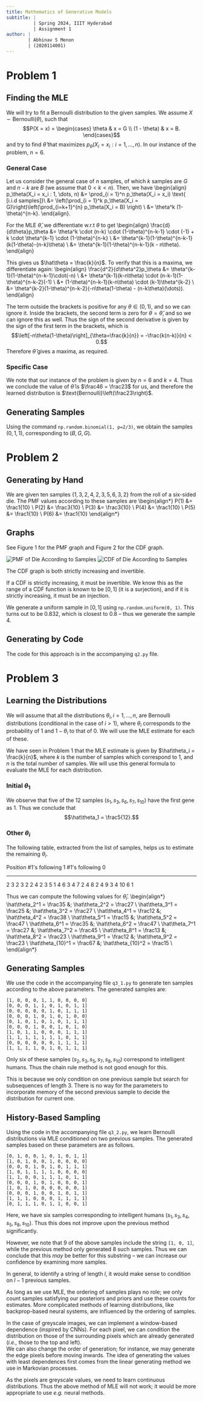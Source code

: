 ```yaml
---
title: Mathematics of Generative Models
subtitle: |
          | Spring 2024, IIIT Hyderabad
          | Assignment 1
author: |
        | Abhinav S Menon
        | (2020114001)
---
```


# Problem 1
## Finding the MLE
We will try to fit a Bernoulli distribution to the given samples. We assume  $X \sim \text{Bernoulli}(\theta)$, such that
$$P(X = x) = \begin{cases} \theta & x = G \\
 (1 - \theta) & x = B. \end{cases}$$
and try to find $\hat\theta$ that maximizes $p_\theta(X_i = x_i : i = 1, \dots, n)$. In our instance of the problem, $n = 6$.

### General Case
Let us consider the general case of $n$ samples, of which $k$ samples are $G$ and $n-k$ are $B$ (we assume that $0 < k < n$). Then, we have
\begin{align}
p_\theta(X_i = x_i : 1, \dots, n) &= \prod_{i = 1}^n p_\theta(X_i = x_i) \text{ [i.i.d samples]}\\
&= \left(\prod_{i = 1}^k p_\theta(X_i = G)\right)\left(\prod_{i=k+1}^{n} p_\theta(X_i = B) \right) \\
&= \theta^k (1-\theta)^{n-k}.
\end{align}.

For the MLE $\hat\theta$, we differentiate w.r.t $\theta$ to get
\begin{align}
\frac{d}{d\theta}p_\theta &= \theta^k \cdot (n-k) \cdot (1-\theta)^{n-k-1} \cdot (-1) + k \cdot \theta^{k-1} \cdot (1-\theta)^{n-k} \\
&= \theta^{k-1}(1-\theta)^{n-k-1}(k(1-\theta)-(n-k)\theta) \\
&= \theta^{k-1}(1-\theta)^{n-k-1}(k - n\theta).
\end{align}

This gives us $\hat\theta = \frac{k}{n}$. To verify that this is a maxima, we differentiate again:
\begin{align}
\frac{d^2}{d\theta^2}p_\theta &= \theta^{k-1}(1-\theta)^{n-k-1}\cdot(-n) \\
&+ \theta^{k-1}(k-n\theta) \cdot (n-k-1)(1-\theta)^{n-k-2}(-1) \\
&+ (1-\theta)^{n-k-1}(k-n\theta) \cdot (k-1)\theta^{k-2} \\
&= \theta^{k-2}(1-\theta)^{n-k-2}(-n\theta(1-\theta) - (n-k\theta)(\dots)).
\end{align}

The term outside the brackets is positive for any $\theta \in (0, 1)$, and so we can ignore it. Inside the brackets, the second term is zero for $\theta = \hat\theta$, and so we can ignore this as well. Thus the sign of the second derivative is given by the sign of the first term in the brackets, which is
$$\left[-n\theta(1-\theta)\right]_{\theta=\frac{k}{n}} = -\frac{k(n-k)}{n} < 0.$$
Therefore $\hat\theta$ gives a maxima, as required.

### Specific Case
We note that our instance of the problem is given by $n = 6$ and $k = 4$. Thus we conclude the value of $\hat\theta$ is $\frac46 = \frac23$ for us, and therefore the learned distribution is $\text{Bernoulli}\left(\frac23\right)$.

## Generating Samples
Using the command `np.random.binomial(1, p=2/3)`, we obtain the samples $(0, 1, 1)$, corresponding to $(B, G, G)$.

# Problem 2
## Generating by Hand
We are given ten samples $\{1, 3, 2, 4, 2, 3, 5, 6, 3, 2\}$ from the roll of a six-sided die. The PMF values according to these samples are
\begin{align*}
P(1) &= \frac1{10} \\
P(2) &= \frac3{10} \\
P(3) &= \frac3{10} \\
P(4) &= \frac1{10} \\
P(5) &= \frac1{10} \\
P(6) &= \frac1{10}
\end{align*}

## Graphs
See Figure 1 for the PMF graph and Figure 2 for the CDF graph.

![PMF of Die According to Samples](q2_pmf.png)
![CDF of Die According to Samples](q2_cdf.png)

The CDF graph is both strictly increasing and invertible.

If a CDF is strictly increasing, it must be invertible. We know this as the range of a CDF function is known to be $[0, 1]$ (it is a surjection), and if it is strictly increasing, it must be an injection.

We generate a uniform sample in $[0, 1]$ using `np.random.uniform(0, 1)`. This turns out to be 0.832, which is closest to 0.8 – thus we generate the sample 4.

## Generating by Code
The code for this approach is in the accompanying `q2.py` file.

# Problem 3
## Learning the Distributions
We will assume that all the distributions $\theta_i, i = 1, \dots, n$, are Bernoulli distributions (conditional in the case of $i > 1$), where $\theta_i$ corresponds to the probability of 1 and $1-\theta_i$ to that of 0. We will use the MLE estimate for each of these.

We have seen in Problem 1 that the MLE estimate is given by $\hat\theta_i = \frac{k}{n}$, where $k$ is the number of samples which correspond to 1, and $n$ is the total number of samples. We will use this general formula to evaluate the MLE for each distribution.

### Initial $\theta_1$
We observe that five of the 12 samples ($s_1, s_3, s_6, s_7, s_{10}$) have the first gene as 1. Thus we conclude that
$$\hat\theta_1 = \frac5{12}.$$

### Other $\theta_i$
The following table, extracted from the list of samples, helps us to estimate the remaining $\theta_i$.

 Position    #1's following 1  #1's following 0
-----------  ----------------- -----------------
2            3                 2
3            2                 2
4            2                 3
5            1                 4
6            3                 4
7            2                 4
8            2                 4
9            3                 4
10           6                 1

Thus we can compute the following values for $\hat\theta_i$.
\begin{align*}
\hat\theta_2^1 = \frac35 &; \hat\theta_2^2 = \frac27 \\
\hat\theta_3^1 = \frac25 &; \hat\theta_3^2 = \frac27 \\
\hat\theta_4^1 = \frac12 &; \hat\theta_4^2 = \frac38 \\
\hat\theta_5^1 = \frac15 &; \hat\theta_5^2 = \frac47 \\
\hat\theta_6^1 = \frac35 &; \hat\theta_6^2 = \frac47 \\
\hat\theta_7^1 = \frac27 &; \hat\theta_7^2 = \frac45 \\
\hat\theta_8^1 = \frac13 &; \hat\theta_8^2 = \frac23 \\
\hat\theta_9^1 = \frac12 &; \hat\theta_9^2 = \frac23 \\
\hat\theta_{10}^1 = \frac67 &; \hat\theta_{10}^2 = \frac15 \\
\end{align*}

## Generating Samples
We use the code in the accompanying file `q3_1.py` to generate ten samples according to the above parameters. The generated samples are:
```
[1, 0, 0, 0, 1, 1, 0, 0, 0, 0]
[0, 0, 0, 1, 1, 0, 1, 0, 1, 1]
[0, 0, 0, 0, 0, 1, 0, 1, 1, 1]
[0, 0, 0, 1, 0, 1, 0, 1, 0, 0]
[0, 1, 0, 1, 0, 1, 0, 1, 1, 1]
[0, 0, 0, 1, 0, 0, 1, 0, 1, 0]
[1, 0, 1, 1, 0, 0, 0, 1, 1, 1]
[1, 1, 1, 1, 1, 1, 1, 0, 1, 1]
[0, 0, 0, 0, 0, 0, 1, 1, 1, 1]
[1, 1, 1, 1, 0, 1, 0, 1, 1, 1]
```

Only six of these samples ($s_2, s_3, s_5, s_7, s_8, s_{10}$) correspond to intelligent humans. Thus the chain rule method is not good enough for this.

This is because we only condition on one previous sample but search for subsequences of length 3. There is no way for the parameters to incorporate memory of the second previous sample to decide the distribution for current one.

## History-Based Sampling
Using the code in the accompanying file `q3_2.py`, we learn Bernoulli distributions via MLE conditioned on two previous samples. The generated samples based on these parameters are as follows.

```
[0, 1, 0, 0, 1, 0, 1, 0, 1, 1]
[1, 0, 1, 0, 0, 1, 0, 0, 0, 0]
[0, 0, 0, 1, 0, 1, 0, 1, 1, 1]
[1, 0, 1, 1, 1, 1, 0, 0, 0, 0]
[1, 1, 0, 0, 1, 1, 1, 0, 1, 1]
[0, 0, 0, 1, 0, 1, 0, 0, 0, 1]
[1, 0, 1, 0, 0, 0, 0, 0, 0, 1]
[0, 0, 0, 1, 0, 0, 1, 0, 1, 1]
[1, 1, 1, 0, 0, 0, 1, 1, 1, 1]
[0, 1, 1, 1, 0, 1, 1, 0, 0, 1]
```

Here, we have six samples corresponding to intelligent humans ($s_1, s_3, s_4, s_5, s_8, s_{10}$). Thus this does not improve upon the previous method significantly.

However, we note that 9 of the above samples include the string `[1, 0, 1]`, while the previous method only generated 8 such samples. Thus we can conclude that this *may* be better for this substring – we can increase our confidence by examining more samples.

In general, to identify a string of length $l$, it would make sense to condition on $l-1$ previous samples.

As long as we use MLE, the ordering of samples plays no role; we only count samples satisfying our posteriors and priors and use these counts for estimates. More complicated methods of learning distributions, like backprop-based neural systems, are influenced by the ordering of samples.

In the case of greyscale images, we can implement a window-based dependence (inspired by CNNs). For each pixel, we can condition the distribution on those of the surrounding pixels which are already generated (*i.e.,* those to the top and left).  
We can also change the order of generation; for instance, we may generate the edge pixels before moving inwards. The idea of generating the values with least dependences first comes from the linear generating method we use in Markovian processes.

As the pixels are greyscale values, we need to learn continuous distributions. Thus the above method of MLE will not work; it would be more appropriate to use *e.g.* neural methods.